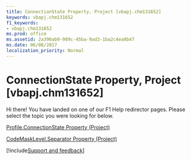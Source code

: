 ```yaml
---
title: ConnectionState Property, Project [vbapj.chm131652]
keywords: vbapj.chm131652
f1_keywords:
- vbapj.chm131652
ms.prod: office
ms.assetid: 2a390ab9-909c-45ba-9ad3-1ba2c4ea8b47
ms.date: 06/08/2017
localization_priority: Normal
---
```



# ConnectionState Property, Project [vbapj.chm131652]

Hi there! You have landed on one of our F1 Help redirector pages. Please select the topic you were looking for below.

[Profile.ConnectionState Property (Project)](https://msdn.microsoft.com/library/df961e3e-26a2-9b70-475d-143b2a6db7cb%28Office.15%29.aspx)

[CodeMaskLevel.Separator Property (Project)](https://msdn.microsoft.com/library/e439e778-1aee-3469-3d88-79489b7715fd%28Office.15%29.aspx)

[!include[Support and feedback](~/includes/feedback-boilerplate.md)]